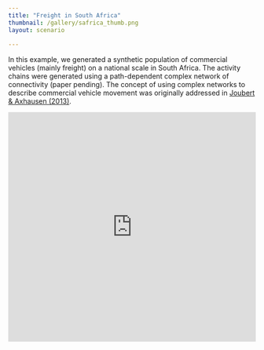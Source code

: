 ```yaml
---
title: "Freight in South Africa"
thumbnail: /gallery/safrica_thumb.png
layout: scenario
  
---
```

In this example, we generated a synthetic population of commercial vehicles (mainly freight) on a national scale in South Africa. The activity chains were generated using a path-dependent complex network of connectivity (paper pending). The concept of using complex networks to describe commercial vehicle movement was originally addressed in [Joubert & Axhausen (2013)](http://link.springer.com/article/10.1007%2Fs11116-012-9439-0).

<iframe allowfullscreen="" frameborder="0" height="468" mozallowfullscreen="" src="http://www.youtube.com/embed/o60A4r6sSsE" webkitallowfullscreen="" width="100%"></iframe>

